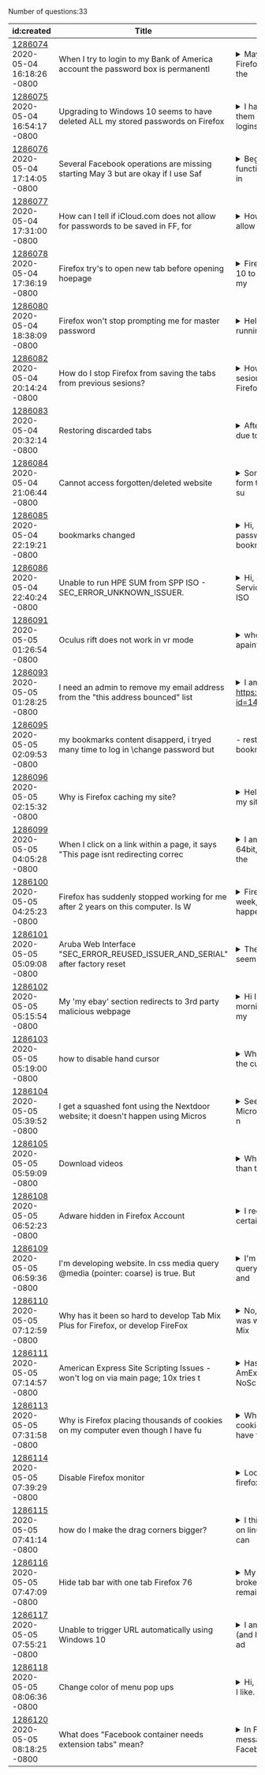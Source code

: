 Number of questions:33

| id:created | Title | Content | Tags |
| --- | --- | --- | --- |
| [1286074](https://support.mozilla.org/questions/1286074)<br>2020-05-04 16:18:26 -0800 | When I try to login to my Bank of America account the password box is permanentl |<details><summary>May 4, 2020.  I am using the current Firefox on a new MacBookPro laptop with the</summary> current MacOS.  I tried to login to my Bank of America account and the password box is permanently grayed out.  So I cannot access my BoA account.  Safari works fine. </details> | [firefox-750](https://support.mozilla.org/en-US/questions/firefox?tagged=firefox-750);[other](https://support.mozilla.org/en-US/questions/firefox?tagged=other);[desktop](https://support.mozilla.org/en-US/questions/firefox?tagged=desktop);[mac-os](https://support.mozilla.org/en-US/questions/firefox?tagged=mac-os);|
| [1286075](https://support.mozilla.org/questions/1286075)<br>2020-05-04 16:54:17 -0800 | Upgrading to Windows 10 seems to have deleted ALL my stored passwords on Firefox |<details><summary>I have two Firefox accounts. One of them was logged in and saving all my logins </summary>and passwords like normal, all was good... Then I did a Windows 10 upgrade, and these passwords are nowhere to be found on either of my accounts. I thought that these were saved to the account not the...</details> | [firefox-750](https://support.mozilla.org/en-US/questions/firefox?tagged=firefox-750);[sync](https://support.mozilla.org/en-US/questions/firefox?tagged=sync);[desktop](https://support.mozilla.org/en-US/questions/firefox?tagged=desktop);[windows-10](https://support.mozilla.org/en-US/questions/firefox?tagged=windows-10);|
| [1286076](https://support.mozilla.org/questions/1286076)<br>2020-05-04 17:14:05 -0800 | Several Facebook operations are missing starting May 3 but are okay if I use Saf |<details><summary>Beginning May 3, Facebook is not functioning fully on Firefox.  In my groups, in</summary>cluding the one for which I am the administrator, the space that displays at the top of the feed and reads, "Write something..." is missing. This means I cannot post to the groups. I can post to my pe...</details> | [firefox-750](https://support.mozilla.org/en-US/questions/firefox?tagged=firefox-750);[desktop](https://support.mozilla.org/en-US/questions/firefox?tagged=desktop);[fix-problems](https://support.mozilla.org/en-US/questions/firefox?tagged=fix-problems);[mac-os](https://support.mozilla.org/en-US/questions/firefox?tagged=mac-os);|
| [1286077](https://support.mozilla.org/questions/1286077)<br>2020-05-04 17:31:00 -0800 | How can I tell if iCloud.com does not allow for passwords to be saved in FF, for |<details><summary>How can I tell if iCloud.com does not allow for passwords to be saved in FF, for</summary> security reasons? . . . I think this must be the reason . . . I'm using the latest, up-to-date versions, of Win 10 and FF https://www.icloud.com/ Usernames and passwords are not saved . . . https://s...</details> | [firefox-750](https://support.mozilla.org/en-US/questions/firefox?tagged=firefox-750);[websites](https://support.mozilla.org/en-US/questions/firefox?tagged=websites);[desktop](https://support.mozilla.org/en-US/questions/firefox?tagged=desktop);[windows-10](https://support.mozilla.org/en-US/questions/firefox?tagged=windows-10);|
| [1286078](https://support.mozilla.org/questions/1286078)<br>2020-05-04 17:36:19 -0800 | Firefox try's to open new tab before opening hoepage |<details><summary>Firefox try's to open new tab wasting 10 to 15 seconds before finally opening my</summary> homepage.   Thank's in advance! </details> | [firefox-750](https://support.mozilla.org/en-US/questions/firefox?tagged=firefox-750);[desktop](https://support.mozilla.org/en-US/questions/firefox?tagged=desktop);[fix-problems](https://support.mozilla.org/en-US/questions/firefox?tagged=fix-problems);[windows-10](https://support.mozilla.org/en-US/questions/firefox?tagged=windows-10);|
| [1286080](https://support.mozilla.org/questions/1286080)<br>2020-05-04 18:38:09 -0800 | Firefox won't stop prompting me for master password |<details><summary>Hello, Long-time Firefox user here. I'm running Firefox (version 75.0, auto-upda</summary>tes enabled) on a Windows 10  (Version 10.0.18362 Build 18362) desktop PC. I'm using the built-in Firefox password manager, although as a general practice I do not log into it using my master password...</details> | [firefox-750](https://support.mozilla.org/en-US/questions/firefox?tagged=firefox-750);[desktop](https://support.mozilla.org/en-US/questions/firefox?tagged=desktop);[fix-problems](https://support.mozilla.org/en-US/questions/firefox?tagged=fix-problems);[windows-10](https://support.mozilla.org/en-US/questions/firefox?tagged=windows-10);|
| [1286082](https://support.mozilla.org/questions/1286082)<br>2020-05-04 20:14:24 -0800 | How do I stop Firefox from saving the tabs from previous sesions? |<details><summary>How do I stop tabs from previous sesions appearing the next time I open Firefox?</summary> </details> | [firefox-750](https://support.mozilla.org/en-US/questions/firefox?tagged=firefox-750);[customize](https://support.mozilla.org/en-US/questions/firefox?tagged=customize);[desktop](https://support.mozilla.org/en-US/questions/firefox?tagged=desktop);[windows-10](https://support.mozilla.org/en-US/questions/firefox?tagged=windows-10);|
| [1286083](https://support.mozilla.org/questions/1286083)<br>2020-05-04 20:32:14 -0800 | Restoring discarded tabs |<details><summary>After needing to do heavy maintenance due to a malware/malvertising issue that c</summary>ropped up, I needed to restart and refresh Firefox a couple of times. While all the tabs are still present, they are now "discarded". I am fully unable to restore them, currently. Googling has not giv...</details> | [tabs](https://support.mozilla.org/en-US/questions/firefox?tagged=tabs);[firefox-750](https://support.mozilla.org/en-US/questions/firefox?tagged=firefox-750);[desktop](https://support.mozilla.org/en-US/questions/firefox?tagged=desktop);[windows-10](https://support.mozilla.org/en-US/questions/firefox?tagged=windows-10);|
| [1286084](https://support.mozilla.org/questions/1286084)<br>2020-05-04 21:06:44 -0800 | Cannot access forgotten/deleted website |<details><summary>Some time ago I removed a website form the New Tab Top Sites list. I'm pretty su</summary>re I did it via the '. . . > Delete from history' option. At the time I got a warning message similar to 'This action cannot be undone'.  That was fine, but since then I cannot visit the website direc...</details> | [firefox-750](https://support.mozilla.org/en-US/questions/firefox?tagged=firefox-750);[websites](https://support.mozilla.org/en-US/questions/firefox?tagged=websites);[desktop](https://support.mozilla.org/en-US/questions/firefox?tagged=desktop);[linux](https://support.mozilla.org/en-US/questions/firefox?tagged=linux);|
| [1286085](https://support.mozilla.org/questions/1286085)<br>2020-05-04 22:19:21 -0800 | bookmarks changed |<details><summary>Hi, Since yesterday, after changing my passwort for firefox account my bookmarks</summary> are totally changed into very old ones. Where from got Firefox these old bookmarks (2 or more years old) and how can I get back my actual list of bookmarks? </details> | [bookmarks](https://support.mozilla.org/en-US/questions/firefox?tagged=bookmarks);[firefox-750](https://support.mozilla.org/en-US/questions/firefox?tagged=firefox-750);[desktop](https://support.mozilla.org/en-US/questions/firefox?tagged=desktop);[mac-os](https://support.mozilla.org/en-US/questions/firefox?tagged=mac-os);|
| [1286086](https://support.mozilla.org/questions/1286086)<br>2020-05-04 22:40:24 -0800 | Unable to run HPE SUM from SPP ISO - SEC_ERROR_UNKNOWN_ISSUER. |<details><summary>Hi, Just downloaded the latest HPE Service Pack for ProLiant (SPP). It's an ISO </summary>which contains a site for updating server firmware. When I run it, it automatically starts Smart Update Manager and tries to launch in a tab in the default browser. Firefox says "Did Not Connect: Pote...</details> | [privacy-and-security_1](https://support.mozilla.org/en-US/questions/firefox?tagged=privacy-and-security_1);[firefox-750](https://support.mozilla.org/en-US/questions/firefox?tagged=firefox-750);[desktop](https://support.mozilla.org/en-US/questions/firefox?tagged=desktop);[windows-10](https://support.mozilla.org/en-US/questions/firefox?tagged=windows-10);|
| [1286091](https://support.mozilla.org/questions/1286091)<br>2020-05-05 01:26:54 -0800 | Oculus rift does not work in vr mode |<details><summary>when i go into vr mode, for example in apainter, I can see on my monitor that it</summary> senses my motions but i can only see my home screen in oculus, nothing pops up, I have already tried everything that was suggested which is: going to nvidia control panel(turned up the power manageme...</details> | [firefox-750](https://support.mozilla.org/en-US/questions/firefox?tagged=firefox-750);[other](https://support.mozilla.org/en-US/questions/firefox?tagged=other);[desktop](https://support.mozilla.org/en-US/questions/firefox?tagged=desktop);[windows-10](https://support.mozilla.org/en-US/questions/firefox?tagged=windows-10);|
| [1286093](https://support.mozilla.org/questions/1286093)<br>2020-05-05 01:28:25 -0800 | I need an admin to remove my email address from the "this address bounced" list |<details><summary>I am having the same problem as https://bugzilla.mozilla.org/show_bug.cgi?id=145</summary>9780 https://bugzilla.mozilla.org/show_bug.cgi?id=1479607 I had accidentally deleted the email address I use from my email server before trying to sign back in to Firefox Sync. I added it back, and ma...</details> | [firefox-750](https://support.mozilla.org/en-US/questions/firefox?tagged=firefox-750);[sync](https://support.mozilla.org/en-US/questions/firefox?tagged=sync);[desktop](https://support.mozilla.org/en-US/questions/firefox?tagged=desktop);[mac-os](https://support.mozilla.org/en-US/questions/firefox?tagged=mac-os);|
| [1286095](https://support.mozilla.org/questions/1286095)<br>2020-05-05 02:09:53 -0800 | my bookmarks content disapperd, i tryed many time to log in \change password but | - restore my previous content in bookmark toolbar, its shown empty now  | [bookmarks](https://support.mozilla.org/en-US/questions/firefox?tagged=bookmarks);[firefox-750](https://support.mozilla.org/en-US/questions/firefox?tagged=firefox-750);[desktop](https://support.mozilla.org/en-US/questions/firefox?tagged=desktop);[windows-10](https://support.mozilla.org/en-US/questions/firefox?tagged=windows-10);|
| [1286096](https://support.mozilla.org/questions/1286096)<br>2020-05-05 02:15:32 -0800 | Why is Firefox caching my site? |<details><summary>Hello, I have deployed a new version of my site (internal, sorry) and Firefox ke</summary>eps caching it although I don't see the reason for it. This is the info about it in 'about:cache' (I deployed a new version at 10:20): key:    https://[URL-OF-THE-SITE]/ fetch count:    6 last fetched...</details> | [firefox-750](https://support.mozilla.org/en-US/questions/firefox?tagged=firefox-750);[websites](https://support.mozilla.org/en-US/questions/firefox?tagged=websites);[desktop](https://support.mozilla.org/en-US/questions/firefox?tagged=desktop);[linux](https://support.mozilla.org/en-US/questions/firefox?tagged=linux);|
| [1286099](https://support.mozilla.org/questions/1286099)<br>2020-05-05 04:05:28 -0800 | When I click on a link within a page, it says "This page isnt redirecting correc |<details><summary>I am using Windows  Home Premium 64bit, Firefox version 75. When I click on the </summary>log in for LOGIN with DS LOGIN, I get this page isnt redirecting correctly. Worked fine on Microsoft Edge. Any idea why this just started happening? This page has worked for a very long time.  "The pa...</details> | [firefox-750](https://support.mozilla.org/en-US/questions/firefox?tagged=firefox-750);[other](https://support.mozilla.org/en-US/questions/firefox?tagged=other);[desktop](https://support.mozilla.org/en-US/questions/firefox?tagged=desktop);[windows-7](https://support.mozilla.org/en-US/questions/firefox?tagged=windows-7);|
| [1286100](https://support.mozilla.org/questions/1286100)<br>2020-05-05 04:25:23 -0800 | Firefox has suddenly stopped working for me after 2 years on this computer. Is W |<details><summary>Firefox is my default browser. This week, when I click on its icon nothing happe</summary>ns. Explorer works OK but I prefer to use Firefox. I have reinstalled Firefox but to no avail. What do I do? Why am I having this problem? </details> | [other](https://support.mozilla.org/en-US/questions/firefox?tagged=other);[desktop](https://support.mozilla.org/en-US/questions/firefox?tagged=desktop);|
| [1286101](https://support.mozilla.org/questions/1286101)<br>2020-05-05 05:09:08 -0800 | Aruba Web Interface "SEC_ERROR_REUSED_ISSUER_AND_SERIAL" after factory reset |<details><summary>The AP I am currently trying to set up seems to be issuing a new certificate wit</summary>h each factory reset. I deleted the certificate server, but the site still wont let me pass the error. How do i avoid this, this is massively preventing work on my project right now and i am forced to...</details> | [firefox-750](https://support.mozilla.org/en-US/questions/firefox?tagged=firefox-750);[desktop](https://support.mozilla.org/en-US/questions/firefox?tagged=desktop);[fix-problems](https://support.mozilla.org/en-US/questions/firefox?tagged=fix-problems);[windows-10](https://support.mozilla.org/en-US/questions/firefox?tagged=windows-10);|
| [1286102](https://support.mozilla.org/questions/1286102)<br>2020-05-05 05:15:54 -0800 | My 'my ebay' section redirects to 3rd party malicious webpage |<details><summary>Hi I hope your all well.  Since this morning I have been having trouble with my </summary>ebay account. When I click into any of the tabs within the 'myebay' section. After a few seconds the page directs me to a 3rd party malicious page which looks like it is coming from my service provide...</details> | [privacy-and-security_1](https://support.mozilla.org/en-US/questions/firefox?tagged=privacy-and-security_1);[firefox-750](https://support.mozilla.org/en-US/questions/firefox?tagged=firefox-750);[desktop](https://support.mozilla.org/en-US/questions/firefox?tagged=desktop);[windows-10](https://support.mozilla.org/en-US/questions/firefox?tagged=windows-10);|
| [1286103](https://support.mozilla.org/questions/1286103)<br>2020-05-05 05:19:00 -0800 | how to disable hand cursor |<details><summary>While hovering over the text of a link, the cursor changes into a hand. This has</summary> the effect, that i cannot select text from that link anymore, but instead, the whole link is dragged as if it were an image. Not only the dragging is annoying, but also the form of the cursor, as i f...</details> | [firefox-750](https://support.mozilla.org/en-US/questions/firefox?tagged=firefox-750);[customize](https://support.mozilla.org/en-US/questions/firefox?tagged=customize);[desktop](https://support.mozilla.org/en-US/questions/firefox?tagged=desktop);[linux](https://support.mozilla.org/en-US/questions/firefox?tagged=linux);|
| [1286104](https://support.mozilla.org/questions/1286104)<br>2020-05-05 05:39:52 -0800 | I get a squashed font using the Nextdoor website; it doesn't happen using Micros |<details><summary>See image below. I tried to attach the Microsoft Edge image too but that would n</summary>ot upload. Device is a PC, Intel Core 2 Duo, E8400 @ 3 GHz; RAM: 8GB; 64 bit-based processor System is Windows 10 (up-to-date); version: 1903, 22/10/2019; OS build 18362.778 Firefox version is 75.0 (6...</details> | [firefox-750](https://support.mozilla.org/en-US/questions/firefox?tagged=firefox-750);[websites](https://support.mozilla.org/en-US/questions/firefox?tagged=websites);[desktop](https://support.mozilla.org/en-US/questions/firefox?tagged=desktop);[windows-10](https://support.mozilla.org/en-US/questions/firefox?tagged=windows-10);|
| [1286105](https://support.mozilla.org/questions/1286105)<br>2020-05-05 05:59:09 -0800 | Download videos |<details><summary>When I download videos, it's longer than the initial wait. It's usual faster tha</summary>n that. Please help me out. </details> | [download-and-install_1](https://support.mozilla.org/en-US/questions/firefox?tagged=download-and-install_1);[firefox-750](https://support.mozilla.org/en-US/questions/firefox?tagged=firefox-750);[desktop](https://support.mozilla.org/en-US/questions/firefox?tagged=desktop);[windows-10](https://support.mozilla.org/en-US/questions/firefox?tagged=windows-10);|
| [1286108](https://support.mozilla.org/questions/1286108)<br>2020-05-05 06:52:23 -0800 | Adware hidden in Firefox Account |<details><summary>I recently observed that when I visit a certain page (not a website, but a certa</summary>in page in the website), it seems to be attempting to load flashing the "X" repeatedly. After a few seconds it stops and within 10 seconds I am then redirected to a scam survey website asking me how s...</details> | [privacy-and-security_1](https://support.mozilla.org/en-US/questions/firefox?tagged=privacy-and-security_1);[desktop](https://support.mozilla.org/en-US/questions/firefox?tagged=desktop);|
| [1286109](https://support.mozilla.org/questions/1286109)<br>2020-05-05 06:59:36 -0800 | I'm developing website. In css media query @media (pointer: coarse) is true. But |<details><summary>I'm developing website. In css media query @media (pointer: coarse) is true and </summary>@media (pointer: fine) is false. But I'm working on laptop without touchscreen.  In attachment there is screenshot from https://developer.mozilla.org/en-US/docs/Web/CSS/@media/pointer It shows what I'...</details> | [firefox-750](https://support.mozilla.org/en-US/questions/firefox?tagged=firefox-750);[websites](https://support.mozilla.org/en-US/questions/firefox?tagged=websites);[desktop](https://support.mozilla.org/en-US/questions/firefox?tagged=desktop);[windows-10](https://support.mozilla.org/en-US/questions/firefox?tagged=windows-10);|
| [1286110](https://support.mozilla.org/questions/1286110)<br>2020-05-05 07:12:59 -0800 | Why has it been so hard to develop Tab Mix Plus for Firefox, or develop FireFox  |<details><summary>No, i am not being a smart@$$, i just was wondering. It seems to me that Tab Mix</summary> Plus was a very popular extension, not just one of my favorites. Because of this, i would think that if the structure of FireFox would allow, someone would probably by now have created a compatible v...</details> | [firefox-750](https://support.mozilla.org/en-US/questions/firefox?tagged=firefox-750);[customize](https://support.mozilla.org/en-US/questions/firefox?tagged=customize);[desktop](https://support.mozilla.org/en-US/questions/firefox?tagged=desktop);[windows-10](https://support.mozilla.org/en-US/questions/firefox?tagged=windows-10);|
| [1286111](https://support.mozilla.org/questions/1286111)<br>2020-05-05 07:14:57 -0800 | American Express Site Scripting Issues - won't log on via main page; 10x tries t |<details><summary>Has anyone else noted issues with AmEx site?   Using Win10/FF76, with NoScript 1</summary>1.0.25 (& previous).   NoScript is only extension.    Since AmEx redesigned their website several (many?) months ago, I've had increasing issues using Firefox to log-on the site via their (bookmarked)...</details> | [websites](https://support.mozilla.org/en-US/questions/firefox?tagged=websites);[desktop](https://support.mozilla.org/en-US/questions/firefox?tagged=desktop);[firefox-760](https://support.mozilla.org/en-US/questions/firefox?tagged=firefox-760);[windows-10](https://support.mozilla.org/en-US/questions/firefox?tagged=windows-10);|
| [1286113](https://support.mozilla.org/questions/1286113)<br>2020-05-05 07:31:58 -0800 | Why is Firefox placing thousands of cookies on my computer even though I have fu |<details><summary>Why is Firefox placing thousands of cookies on my computer even though I have fu</summary>ll privacy settings? </details> | [privacy-and-security_1](https://support.mozilla.org/en-US/questions/firefox?tagged=privacy-and-security_1);[firefox-750](https://support.mozilla.org/en-US/questions/firefox?tagged=firefox-750);[desktop](https://support.mozilla.org/en-US/questions/firefox?tagged=desktop);[windows-10](https://support.mozilla.org/en-US/questions/firefox?tagged=windows-10);|
| [1286114](https://support.mozilla.org/questions/1286114)<br>2020-05-05 07:39:29 -0800 | Disable Firefox monitor |<details><summary>Looking for a way to completely disable firefox monitor as it is all placebo eff</summary>ect. </details> | [customize](https://support.mozilla.org/en-US/questions/firefox?tagged=customize);[desktop](https://support.mozilla.org/en-US/questions/firefox?tagged=desktop);[firefox-760](https://support.mozilla.org/en-US/questions/firefox?tagged=firefox-760);[windows-10](https://support.mozilla.org/en-US/questions/firefox?tagged=windows-10);|
| [1286115](https://support.mozilla.org/questions/1286115)<br>2020-05-05 07:41:14 -0800 | how do I make the drag corners bigger? |<details><summary>I think I messed up my theme somehow on linux, I dont remember how but now I can</summary> only resize the firefox window from the top and the left border. Is there a setting I can use to make it work from all sides again? </details> | [beta](https://support.mozilla.org/en-US/questions/firefox?tagged=beta);[customize](https://support.mozilla.org/en-US/questions/firefox?tagged=customize);[desktop](https://support.mozilla.org/en-US/questions/firefox?tagged=desktop);[firefox-760](https://support.mozilla.org/en-US/questions/firefox?tagged=firefox-760);[windows-10](https://support.mozilla.org/en-US/questions/firefox?tagged=windows-10);|
| [1286116](https://support.mozilla.org/questions/1286116)<br>2020-05-05 07:47:09 -0800 | Hide tab bar with one tab Firefox 76 |<details><summary>My hide tab bar with one tab code has broken with 76.  The tabs themselves remai</summary>n collapsed, but the bar remains.  Here's my userChrome file: [code]/* Modify to change window drag space width */  root[tabsintitlebar="true"] #nav-bar{ --window-drag-space-width: 24px }  .titlebar-b...</details> | [customize](https://support.mozilla.org/en-US/questions/firefox?tagged=customize);[desktop](https://support.mozilla.org/en-US/questions/firefox?tagged=desktop);[firefox-760](https://support.mozilla.org/en-US/questions/firefox?tagged=firefox-760);[windows-7](https://support.mozilla.org/en-US/questions/firefox?tagged=windows-7);|
| [1286117](https://support.mozilla.org/questions/1286117)<br>2020-05-05 07:55:21 -0800 | Unable to trigger URL automatically using Windows 10 |<details><summary>I am a user of Mike's Weather Page (and have used it for years). I disable my ad</summary> blocker when using it because on the top of the right-hand side, his Facebook page is vertically bookended with ads. I am using MS System 10. The site works well with Chrome, and I can see his Facebo...</details> | [firefox-750](https://support.mozilla.org/en-US/questions/firefox?tagged=firefox-750);[other](https://support.mozilla.org/en-US/questions/firefox?tagged=other);[desktop](https://support.mozilla.org/en-US/questions/firefox?tagged=desktop);[windows-10](https://support.mozilla.org/en-US/questions/firefox?tagged=windows-10);|
| [1286118](https://support.mozilla.org/questions/1286118)<br>2020-05-05 08:06:36 -0800 | Change color of menu pop ups |<details><summary>Hi, I have a red theme (Red Fade) which I like. However the menus when you click</summary> anything on the menu bar (File, Edit etc) remain the default colour (see screenshot attached). I would like these to be red also. Is it possible to change this background colour preferably using the ...</details> | [customize](https://support.mozilla.org/en-US/questions/firefox?tagged=customize);[desktop](https://support.mozilla.org/en-US/questions/firefox?tagged=desktop);[firefox-760](https://support.mozilla.org/en-US/questions/firefox?tagged=firefox-760);[windows-10](https://support.mozilla.org/en-US/questions/firefox?tagged=windows-10);|
| [1286120](https://support.mozilla.org/questions/1286120)<br>2020-05-05 08:18:25 -0800 | What does "Facebook container needs extension tabs" mean? |<details><summary>In Firefox about:preferences I get a message that says "An extension, Facebook c</summary>ontainer needs extension tabs." What does this mean and how do I fix it? </details> | [privacy-and-security_1](https://support.mozilla.org/en-US/questions/firefox?tagged=privacy-and-security_1);[firefox-750](https://support.mozilla.org/en-US/questions/firefox?tagged=firefox-750);[desktop](https://support.mozilla.org/en-US/questions/firefox?tagged=desktop);[windows-10](https://support.mozilla.org/en-US/questions/firefox?tagged=windows-10);|
